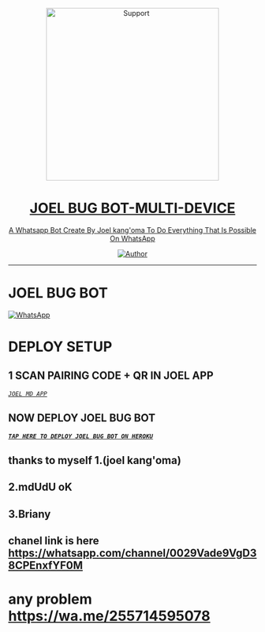 </p>
<p align="center">
  <a href="https://chat.whatsapp.com/JIJplkiYyrFE4dyFGade43">
    <img alt=Support height="350" src="https://telegra.ph/file/798e6256fa919a62243a6.jpg"> 
    </p>
<h1 align="center">   JOEL BUG BOT-MULTI-DEVICE
</h1>
<p align="center"> 
  
<p align="center">A Whatsapp Bot Create By  Joel kang'oma To Do Everything That Is Possible On WhatsApp
 
  </a>
</p>
<p align="center">
<a href="https://github.com/ibrahimaitech"><img title="Author" src="https://img.shields.io/bad/JOEL MD-MULTI_DEVICE-black?style=for-the-badge&logo=github"></a>
<p/>



---  

</p>


  
# JOEL BUG BOT 



<a href="https://whatsapp.com/channel/0029Vade9VgD38CPEnxfYF0M"><img alt="WhatsApp" src="https://img.shields.io/badge/-Whatsapp%20Channel-yellow?style=for-the-badge&logo=whatsapp&logoColor=black"/></a>


# DEPLOY SETUP


## 1 SCAN PAIRING CODE + QR IN JOEL APP


[*`JOEL MD APP`*](https://joel-app-f8b96ff3c638.herokuapp.com/)


## NOW DEPLOY JOEL BUG BOT

**[*`TAP HERE TO DEPLOY JOEL BUG BOT ON HEROKU`*](https://dashboard.heroku.com/new?template=https://github.com/jokathanjoka/JOEL-MD/tree/main)**


## thanks to myself 1.(joel kang'oma)
## 2.mdUdU oK
## 3.Briany

## chanel link is here https://whatsapp.com/channel/0029Vade9VgD38CPEnxfYF0M
# any problem https://wa.me/255714595078
